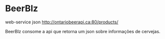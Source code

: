 # BeerBlz

web-service json http://ontariobeerapi.ca:80/products/

BeerBlz consome a api que retorna um json sobre informações de cervejas.


